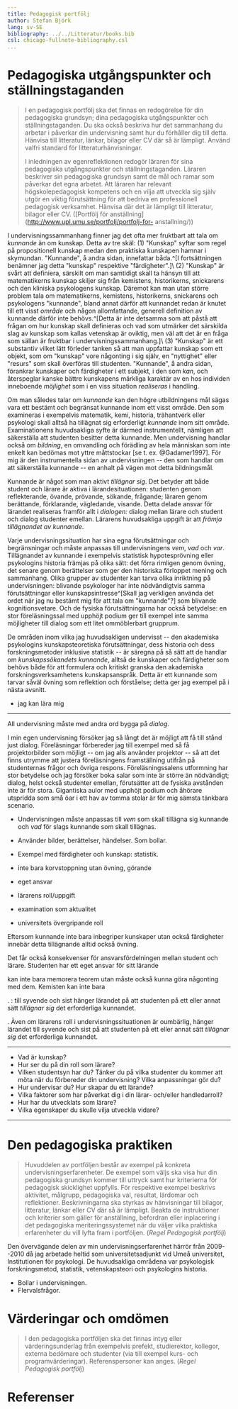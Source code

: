 ```yaml
---
title: Pedagogisk portfölj
author: Stefan Björk
lang: sv-SE
bibliography: ../../Litteratur/books.bib
csl: chicago-fullnote-bibliography.csl
...
```


<!--
Detta skall alltså vara en "redogörelse för pedagogisk verksamhet".

* Står lite om det [här](https://ocw.dsv.su.se/mod/page/view.php?id=330).
* Det finns bra information om pedagogisk portfölj på [Charlmers hemsida](http://www.chalmers.se/sv/om-chalmers/verksamhetsdokument/Sidor/Pedagogisk-portf%C3%B6lj.aspx).
* Och här ett dokument om ["meritportfölj" vid Högskolan i Gävle](http://www.hig.se/download/18.2844857d12086a67f328000152/meritportfoljwebb.pdf).
* [Ulf Ellerviks pedagogiska portfölj](https://ocw.dsv.su.se/pluginfile.php/459/mod_resource/content/2/Exempel%20p%C3%A5%20portf%C3%B6lj%20Ellervik.pdf) är tilltalande!
* Och vid Umeå universitet finns också information om ["pedagogisk portfölj"](http://www.upl.umu.se/portfolj/).

Ur Umeå universitets anställningsordning:

> **2.4.1 Behörighet för anställning som universitetslektor**
> 
> Behörig att anställas som universitetslektor är, enligt 4 kap. 4 §
> högskoleförordningen,
> 
> 1. den som, inom annat än konstnärlig verksamhet, dels har visat pedagogisk
>   skicklighet, dels har avlagt doktorsexamen eller har motsvarande
>   vetenskaplig kompetens eller har någon annan yrkesskicklighet som är av
>   betydelse med hänsyn till anställningens ämnesinnehåll och de
>   arbetsuppgifter som skall ingå i anställningen, och
> 
> 2. inom konstnärlig verksamhet, den som dels har visat pedagogisk skicklighet
>    dels har avlagt konstnärlig doktorsexamen, visat konstnärlig skicklighet
>    eller har någon annan yrkesskicklighet som är av betydelse med hänsyn till
>    anställningens ämnesinnehåll och de arbetsuppgifter som ska ingå i
>    anställningen.
>    
>  Som vetenskaplig kompetens motsvarande doktorsexamen kan efter prövning
>  räknas utländsk forskarutbildning och likvärdig vetenskaplig meritering utan
>  avlagd doktorsexamen.
>
> Med pedagogisk skicklighet avses vad som nämns i punkten 3.2, förvärvad genom
> egen högskolepedagogisk utbildning och undervisning på grundnivå och
> avancerad nivå.
>
> Med annan yrkesskicklighet avses relevant yrkesskicklighet utanför
> universitetet. Annan yrkesskicklighet kan endast komma ifråga som
> behörighetsgrund vid anställning som universitetslektor, i de fall
> innehavaren förväntas undervisa inom ett område där praktisk erfarenhet är
> väsentlig.
> 
> För att anställas som universitetslektor tillsvidare vid Umeå universitet
> krävs den pedagogiska skicklighet som beskrivs i punkten 3.2. Den som har
> högskolepedagogisk utbildning om minst 7,5 hp eller har motsvarande kunskaper
> kan dock anställas tillsvidare, under förutsättning att en individuell
> pedagogisk utvecklingsplan fastställs i samband med anställning. Prefekt vid
> berörd institution ansvarar för att förutsättningar för genomförande av
> planen finns samt för uppföljning och dokumentation i institutionens
> kompetensförsörjningsplan.

Den omtalade punkt 3.2 lyder som följer:

> **3.2 Pedagogisk skicklighet**
> 
> Den pedagogiska skickligheten ska bedömas ur tre perspektiv: lärarens arbete
> med studenter, lärarens egna pedagogiska utveckling och lärarens bidrag till
> verksamhetens pedagogiska utveckling. För att vara behörig för
> läraranställning krävs att den sökande uppvisar följande högskolepedagogiska
> kunskaper, färdigheter och förhållningssätt:
> 
> * Kunskaper om studenters lärande i högre utbildning
> * Förmåga att planera, undervisa i, examinera samt utvärdera
>   högskoleutbildning samt stödja individers och gruppers lärande
> * Förmåga att inta ett reflekterande förhållningssätt till den egna
>   lärarrollen
> * Kunskaper om samhällets mål och regelverk för verksamheten inom högre
>   utbildning
> * Förmåga att tillvarata, analysera och kommunicera egna och andras
>   erfarenheter
> 
> Kompetensen kan erhållas genom högskolepedagogisk utbildning, annan
> utbildning av relevans för undervisning inom högskolan eller dokumenterad
> beprövad erfarenhet. De pedagogiska meriterna ska vara dokumenterade i en
> pedagogisk portfölj, se bilaga 4, och den pedagogiska skickligheten ska
> bedömas av sakkunnig.
>
> Dekanen kan besluta om ytterligare kriterier av betydelse för bedömning av
> den pedagogiska skickligheten.

Bilaga 4 är dokumentet ["Pedagogisk portfölj -- dokumentation och bedömning av pedagogiska meriter"](https://www.aurora.umu.se/globalassets/dokument/universitetsforvaltningen/personalenheten/fs-1-1-2-1366-14-regel-pedagogisk-portfolj.pdf). Det här är vad som skrivs om den pedagogiska portföljen i nämnda dokument:

> En pedagogisk portfölj är en kvalitativ och kvantitativ redogörelse för en
> lärares pedagogiska meriter och den syftar till att synliggöra den
> pedagogiska skickligheten. Vid Umeå universitet bedöms pedagogisk skicklighet
> i samband med rekrytering och befordran av lärare samt vid ansökan om
> inplacering i universitetets pedagogiska meriteringssystem. En pedagogisk
> portfölj kan även användas för egen karriärplanering och i samband med
> utvecklings- och lönesamtal. Det betyder att en pedagogisk portfölj ska ses
> som den plats där pedagogiska meriter samlas, men den behöver struktureras på
> olika sätt beroende på vad den ska användas till och beroende på vilka
> behörighetskrav och kriterier som ligger till grund för bedömningen.
> 
> En pedagogisk portfölj ska alltid inrymma:
> 
> a) lärarens redogörelse för sina pedagogiska utgångspunkter och
>    ställningstaganden
> b) exemplifieringar av hur dessa uttrycks i den pedagogiska praktiken, samt
> c) andras värderingar av, och omdömen om lärarens pedagogiska verksamhet
> 
> Alla tre delar ska beläggas med bilagor, litteraturhänvisningar eller länkar
> för att dokumentationen ska bli allsidig och trovärdig. Dessutom ska den
> pedagogiska portföljen kompletteras med ett CV. Formatet kan vara såväl
> pappers- som webbaserat, eller en kombination av dessa. Omfattningen på
> portföljen bör inte överstiga 8 sidor utskriven text, exklusive bilagor och
> CV.

-->

# Pedagogiska utgångspunkter och ställningstaganden

> I en pedagogisk portfölj ska det finnas en redogörelse för din pedagogiska
> grundsyn; dina pedagogiska utgångspunkter och ställningstaganden. Du ska
> också beskriva hur det sammanhang du arbetar i påverkar din undervisning samt
> hur du förhåller dig till detta. Hänvisa till litteratur, länkar, bilagor
> eller CV där så är lämpligt. Använd valfri standard för
> litteraturhänvisningar.
>
> I inledningen av egenreflektionen redogör läraren för sina pedagogiska
> utgångspunkter och ställningstaganden. Läraren beskriver sin pedagogiska
> grundsyn samt de mål och ramar som påverkar det egna arbetet. Att läraren har
> relevant högskolepedagogisk kompetens och en vilja att utveckla sig själv
> utgör en viktig förutsättning för att bedriva en professionell pedagogisk
> verksamhet. Hänvisa där det är lämpligt till litteratur, bilagor eller CV.
> ([Portfölj för anställning](http://www.upl.umu.se/portfolj/portfolj-for-
> anstallning/))

I undervisningssammanhang finner jag det ofta mer fruktbart att tala om *kunnande* än om kunskap. Detta av tre skäl: (1) "Kunskap" syftar som regel på propositionell kunskap medan den praktiska kunskapen hamnar i skymundan. "Kunnande", å andra sidan, innefattar båda.^[I fortsättningen benämner jag detta "kunskap" respektive "färdigheter".]\ (2) "Kunskap" är svårt att definiera, särskilt om man samtidigt skall ta hänsyn till att matematikerns kunskap skiljer sig från kemistens, historikerns, snickarens och den kliniska psykologens kunskap. Däremot kan man utan större problem tala om matematikerns, kemistens, historikerns, snickarens och psykologens "kunnande", bland annat därför att kunnandet redan är knutet till ett visst *område* och någon allomfattande, generell definition av kunnande därför inte behövs.^[Detta är inte detsamma som att påstå att frågan om hur kunskap skall definieras och vad som utmärker det särskilda slag av kunskap som kallas vetenskap är oviktig, men väl att det är en fråga som sällan är fruktbar i undervisningssammanhang.]\ (3) "Kunskap" är ett substantiv vilket lätt förleder tanken så att man uppfattar kunskap som ett objekt, som om "kunskap" vore någonting i sig själv, en "nyttighet" eller "resurs" som skall överföras till studenten. "Kunnande", å andra sidan, förankrar kunskaper och färdigheter i ett subjekt, i den som *kan*, och återspeglar kanske bättre kunskapens märkliga karaktär av en hos individen inneboende *möjlighet* som i en viss situation *realiseras* i handling.

Om man således talar om *kunnande* kan den högre utbildningens mål sägas vara ett bestämt och begränsat kunnande inom ett visst område. Den som examineras i exempelvis matematik, kemi, historia, trähantverk eller psykologi skall alltså ha tillägnat sig erforderligt *kunnande* inom sitt område. Examinationens huvudsakliga syfte är därmed instrumentellt, nämligen att säkerställa att studenten besitter detta kunnande. Men undervisning handlar också om *bildning*, en omvandling och förädling av hela människan som inte enkelt kan bedömas mot yttre måttstockar [se t. ex. @Gadamer1997]. För mig är den instrumentella sidan av undervisningen -- den som handlar om att säkerställa kunnande -- en anhalt på vägen mot detta bildningsmål.

Kunnande är något som man aktivt *tillägnar sig*. Det betyder att både student och lärare är aktiva i lärandesituationen: studenten genom reflekterande, övande, prövande, sökande, frågande; läraren genom berättande, förklarande, vägledande, visande. Detta delade ansvar för lärandet realiseras framför allt i *dialogen:* dialog mellan lärare och student och dialog studenter emellan. Lärarens huvudsakliga uppgift är att *främja tillägnandet av kunnande*.

Varje undervisningssituation har sina egna förutsättningar och begränsningar och måste anpassas till undervisningens *vem*, *vad* och *var*. Tillägnandet av kunnande i exempelvis statistisk hypotesprövning eller psykologins historia främjas på olika sätt: det förra rimligen genom övning, det senare genom berättelser som ger den historiska förloppet mening och sammanhang. Olika grupper av studenter kan tarva olika inriktning på undervisningen: blivande psykologer har inte nödvändigtvis samma förutsättningar eller kunskapsintresse^[Skall jag verkligen använda det ordet när jag nu bestämt mig för att tala om "kunnande"?] som blivande kognitionsvetare. Och de fysiska förutsättningarna har också betydelse: en stor föreläsningssal med upphöjt podium ger till exempel inte samma möjligheter till dialog som ett litet ommöblerbart grupprum.

De områden inom vilka jag huvudsakligen undervisat -- den akademiska psykologins kunskapsteoretiska förutsättningar, dess historia och dess forskningsmetoder inklusive statistik -- är säregna på så sätt att de handlar om *kunskapssökandets kunnande*, alltså de kunskaper och färdigheter som behövs både för att formulera och kritiskt granska den akademiska forskningsverksamhetens kunskapsanspråk. Detta är ett kunnande som tarvar såväl övning som reflektion och förståelse; detta ger jag exempel på i nästa avsnitt.

* jag kan lära mig


***

All undervisning måste med andra ord bygga på *dialog*.

<!-- det följande skall eventuellt flyttas till nästa stycke? -->

I min egen undervisning försöker jag så långt det är möjligt att få till stånd just dialog. Föreläsningar förbereder jag till exempel med så få projektorbilder som möjligt -- om jag alls använder projektor -- så att det finns utrymme att justera föreläsningens framställning utifrån på studenternas frågor och övriga respons. Föreläsningssalens utformning har stor betydelse och jag försöker boka salar som inte är större än nödvändigt; dialog, helst också studenter emellan, förutsätter att de fysiska avstånden inte är för stora. Gigantiska aulor med upphöjt podium och åhörare utspridda som små öar i ett hav av tomma stolar är för mig sämsta tänkbara scenario.

* Undervisningen måste anpassas till *vem* som skall tillägna sig kunnande och *vad* för slags kunnande som skall tillägnas.
* Använder bilder, berättelser, händelser. Som bollar.
* Exempel med färdigheter och kunskap: statistik.

* inte bara korvstoppning utan övning, görande
* eget ansvar
* lärarens roll/uppgift
* examination som aktualitet
* universitets övergripande roll


Eftersom kunnande inte bara inbegriper kunskaper utan också färdigheter innebär detta tillägnande alltid också övning.

Det får också konsekvenser för ansvarsfördelningen mellan student och lärare. Studenten har ett eget ansvar för sitt lärande

kan inte bara memorera teorem utan måste också kunna göra någonting med dem. Kemisten kan inte bara

. : till syvende och sist hänger lärandet på att studenten på ett eller annat sätt *tillägnar sig* det erforderliga kunnandet. 

. Även om lärarens roll i undervisningssituationen är oumbärlig, hänger lärandet till syvende och sist på att studenten på ett eller annat sätt *tillägnar sig* det erforderliga kunnandet.


***

* Vad är kunskap?
* Hur ser du på din roll som lärare? 
* Vilken studentsyn har du? Tänker du på vilka studenter du kommer att möta när du förbereder din undervisning? Vilka anpassningar gör du? 
* Hur undervisar du? Hur skapar du ett lärande?
* Vilka faktorer som har påverkat dig i din lärar- och/eller handledarroll?
* Hur har du utvecklats som lärare?
* Vilka egenskaper du skulle vilja utveckla vidare?

***


# Den pedagogiska praktiken

> Huvuddelen av portföljen består av exempel på konkreta
> undervisningserfarenheter. De exempel som väljs ska visa hur din pedagogiska
> grundsyn kommer till uttryck samt hur kriterierna för pedagogisk skicklighet
> uppfylls. För respektive exempel beskrivs aktivitet, målgrupp, pedagogiska
> val, resultat, lärdomar och reflektioner. Beskrivningarna ska styrkas av
> hänvisningar till bilagor, litteratur, länkar eller CV där så är lämpligt.
> Beakta de instruktioner och kriterier som gäller för anställning, befordran
> eller inplacering i det pedagogiska meriteringssystemet när du väljer vilka
> praktiska erfarenheter du vill lyfta fram i portföljen. (*Regel Pedagogisk
> portfölj*)

Den övervägande delen av min undervisningserfarenhet härrör från 2009--2010 då jag arbetade heltid som universitetsadjunkt vid Umeå universitet, Institutionen för psykologi. De huvudsakliga områdena var psykologisk forskningsmetod, statistik, vetenskapsteori och psykologins historia.

* Bollar i undervisningen.
* Flervalsfrågor.

# Värderingar och omdömen

> I den pedagogiska portföljen ska det finnas intyg eller värderingsunderlag från exempelvis prefekt, studierektor, kollegor, externa bedömare och studenter (via till exempel kurs- och programvärderingar). Referenspersoner kan anges. (*Regel Pedagogisk portfölj*)


# Referenser